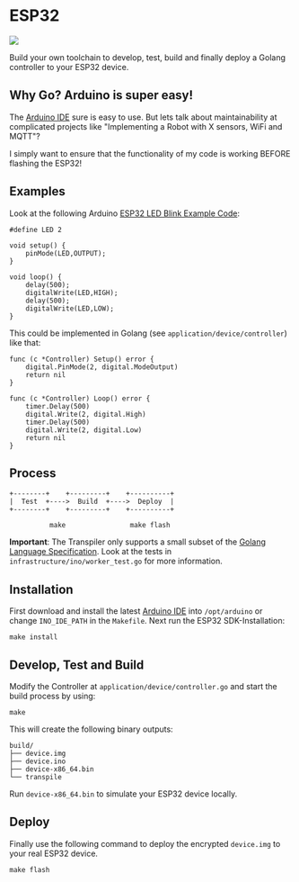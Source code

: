 # ESP32

[![](https://goreportcard.com/badge/github.com/andygeiss/esp32)](https://goreportcard.com/report/github.com/andygeiss/esp32)

Build your own toolchain to develop, test, build and finally deploy a Golang controller to your ESP32 device.

## Why Go? Arduino is super easy!

The [Arduino IDE](https://www.arduino.cc/en/Main/Software) sure is easy to use.
But lets talk about maintainability at complicated projects like "Implementing a Robot with X sensors, WiFi and MQTT"?

I simply want to ensure that the functionality of my code is working BEFORE flashing the ESP32!

## Examples

Look at the following Arduino [ESP32 LED Blink Example Code](https://circuits4you.com/2018/02/02/esp32-led-blink-example/):

    #define LED 2

    void setup() {
        pinMode(LED,OUTPUT);
    }

    void loop() {
        delay(500);
        digitalWrite(LED,HIGH);
        delay(500);
        digitalWrite(LED,LOW);
    }

This could be implemented in Golang (see <code>application/device/controller</code>) like that:


    func (c *Controller) Setup() error {
        digital.PinMode(2, digital.ModeOutput)
        return nil
    }

    func (c *Controller) Loop() error {
        timer.Delay(500)
        digital.Write(2, digital.High)
        timer.Delay(500)
        digital.Write(2, digital.Low)
        return nil
    }

## Process

    +--------+    +---------+    +----------+
    |  Test  +---->  Build  +---->  Deploy  |
    +--------+    +---------+    +----------+

              make                make flash

**Important**: The Transpiler only supports a small subset of the [Golang Language Specification](https://golang.org/ref/spec). Look at the tests in <code>infrastructure/ino/worker_test.go</code> for more information.

## Installation

First download and install the latest [Arduino IDE](https://www.arduino.cc/en/Main/Software) into <code>/opt/arduino</code> or change <code>INO_IDE_PATH</code> in the <code>Makefile</code>. Next run the ESP32 SDK-Installation:

    make install

## Develop, Test and Build

Modify the Controller at <code>application/device/controller.go</code> and start the build process by using: 

    make

This will create the following binary outputs:

    build/
    ├── device.img
    ├── device.ino
    ├── device-x86_64.bin
    └── transpile

Run <code>device-x86_64.bin</code> to simulate your ESP32 device locally. 

## Deploy

Finally use the following command to deploy the encrypted <code>device.img</code> to your real ESP32 device.

    make flash
